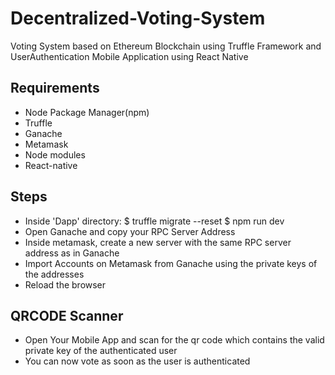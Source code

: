 # Decentralized-Voting-System

<p>Voting System based on Ethereum Blockchain using Truffle Framework and UserAuthentication Mobile Application using React Native</p>
<h2>Requirements</h2>
<ul>
<li>Node Package Manager(npm)</li>
<li>Truffle</li>
<li>Ganache</li>
<li>Metamask</li>
<li>Node modules</li>
<li>React-native</li>
</ul>

<h2>Steps</h2> 
<ul>
<li>Inside 'Dapp' directory: $ truffle migrate --reset $ npm run dev</li>
<li>Open Ganache and copy your RPC Server Address</li>
<li>Inside metamask, create a new server with the same RPC server address as in Ganache</li>
<li>Import Accounts on Metamask from Ganache using the private keys of the addresses</li>
<li>Reload the browser</li>
</ul>
<h2>QRCODE Scanner</h2>
<ul>
<li>Open Your Mobile App and scan for the qr code which contains the valid private key of the authenticated user</li>
<li>You can now vote as soon as the user is authenticated</li>
</ul>
